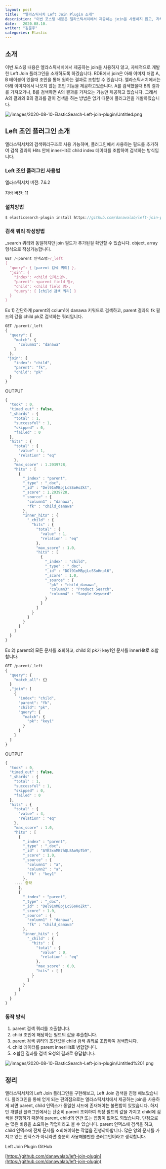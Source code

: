 ```yaml
---
layout: post
title:  "엘라스틱서치 Left Join Plugin 소개"
description: "이번 포스팅 내용은 엘라스틱서치에서 제공하는 join을 사용하지 않고, 자체적으로 개발한 Left Join 플러그인을 소개하도록 하겠습니다.  RDB에서 join은 아래 이미지 처럼 A, B 테이블이 있을때 조인을 통해 원하는 결과로 조합할 수 있습니다. 엘라스틱서치에서는 아래 이미지에서 나오지 않는 조인 기능을 제공하고있습니다. A를 검색했을때 B의 결과를 가져오거나, B를 검색하면 A의 결과를 가져오는 기능만 제공하고 있습니다. 그래서 A의 결과와 B의 결과를 같이 검색을 하는 방법은 없기 때문에 플러그인을 개발하였습니다."
date:   2020.08.10.
writer: "김준우"
categories: Elastic
---
```

## 소개

이번 포스팅 내용은 엘라스틱서치에서 제공하는 join을 사용하지 않고, 자체적으로 개발한 Left Join 플러그인을 소개하도록 하겠습니다.  RDB에서 join은 아래 이미지 처럼 A, B 테이블이 있을때 조인을 통해 원하는 결과로 조합할 수 있습니다. 엘라스틱서치에서는 아래 이미지에서 나오지 않는 조인 기능을 제공하고있습니다. A를 검색했을때 B의 결과를 가져오거나, B를 검색하면 A의 결과를 가져오는 기능만 제공하고 있습니다. 그래서 A의 결과와 B의 결과를 같이 검색을 하는 방법은 없기 때문에 플러그인을 개발하였습니다.

![/images/2020-08-10-ElasticSearch-Left-join-plugin/Untitled.png](/images/2020-08-10-ElasticSearch-Left-join-plugin/Untitled.png)

## Left 조인 플러그인 소개

엘라스틱서치의 검색쿼리구조로 사용 가능하며, 플러그인에서 사용하는 필드를 추가하여 검색 결과의 Hits 안에 innerHit로 child index 데이터를 조합하여 검색하는 방식입니다.

### Left 조인 플러그인 사용법

엘라스틱서치 버전: 7.6.2

자바 버전: 11

### 설치방법

```jsx
$ elasticsearch-plugin install https://github.com/danawalab/left-join-plugin/releases/download/v1.0/join-plugin.zip
```

### 검색 쿼리 작성방법

_search 쿼리와 동일하지만 join 필드가 추가된걸 확인할 수 있습니다. object, array 형식으로 작성가능합니다.

```jsx
GET /<parent 인덱스명>/_left
{
  "query": { [parent 검색 쿼리] },
  "join": {  
    "index": <child 인덱스명>,
    "parent": <parent field 명>,
    "child": <child field 명>,
    "query": { [child 검색 쿼리] }
  }
}

```

Ex 1)  간단하게 parent의 colum1에 danawa 키워드로 검색하고, parent 결과의 fk 필드의 값을 child pk로 검색하는 쿼리입니다.

```jsx
GET /parent/_left
{
  "query": {
    "match": {
      "column1": "danawa"
    }
  },
 "join": {
    "index": "child",
    "parent": "fk",
    "child": "pk"
  }
}
```

OUTPUT

```jsx
{
  "took" : 0,
  "timed_out" : false,
  "_shards" : {
    "total" : 1,
    "successful" : 1,
    "skipped" : 0,
    "failed" : 0
  },
  "hits" : {
    "total" : {
      "value" : 1,
      "relation" : "eq"
    },
    "max_score" : 1.2039728,
    "hits" : [
      {
        "_index" : "parent",
        "_type" : "_doc",
        "_id" : "Del91nMBpjLcSSoHoZkt",
        "_score" : 1.2039728,
        "_source" : {
          "column1" : "danawa",
          "fk" : "child_danawa"
        },
        "inner_hits" : {
          "_child" : {
            "hits" : {
              "total" : {
                "value" : 1,
                "relation" : "eq"
              },
              "max_score" : 1.0,
              "hits" : [
                {
                  "_index" : "child",
                  "_type" : "_doc",
                  "_id" : "DOl91nMBpjLcSSoHnpl6",
                  "_score" : 1.0,
                  "_source" : {
                    "pk" : "child_danawa",
                    "column3" : "Product Search",
                    "column4" : "Sample Keyword"
                  }
                }
              ]
            }
          }
        }
      }
    ]
  }
}
```

Ex 2) parent의 모든 문서를 조회하고, child 의 pk가 key1인 문서를 innerHit로 조합합니다.

```jsx
GET /parent/_left
{
  "query": {
    "match_all": {}
  }
  ,"join": [
    {
      "index": "child",
      "parent": "fk",
      "child": "pk",
      "query": {
        "match": {
          "pk": "key1"
        }
      }
    }
  ]
}
```

OUTPUT

```jsx
{
  "took" : 0,
  "timed_out" : false,
  "_shards" : {
    "total" : 1,
    "successful" : 1,
    "skipped" : 0,
    "failed" : 0
  },
  "hits" : {
    "total" : {
      "value" : 4,
      "relation" : "eq"
    },
    "max_score" : 1.0,
    "hits" : [
      {
        "_index" : "parent",
        "_type" : "_doc",
        "_id" : "AYE3xnMB7hQL8Ao9pTb9",
        "_score" : 1.0,
        "_source" : {
          "column1" : "a",
          "column2" : "a",
          "fk" : "key1"
        },
    .... 중략     
      },
      {
        "_index" : "parent",
        "_type" : "_doc",
        "_id" : "Del91nMBpjLcSSoHoZkt",
        "_score" : 1.0,
        "_source" : {
          "column1" : "danawa",
          "fk" : "child_danawa"
        },
        "inner_hits" : {
          "_child" : {
            "hits" : {
              "total" : {
                "value" : 0,
                "relation" : "eq"
              },
              "max_score" : 0.0,
              "hits" : [ ]
            }
          }
        }
      }
    ]
  }
}
```

### 동작 방식

1. parent 검색 쿼리를 호출합니다.
2. child 조인에 해당하는 필드의 값을 추출합니다.
3. parent 검색 쿼리의 조건값을 child 검색 쿼리로 조합하여 검색합니다.
4. child 데이터를 parent innerHit로 병합합니다.
5. 조합된 결과를 검색 요청의 결과로 응답합니다.

![/images/2020-08-10-ElasticSearch-Left-join-plugin/Untitled%201.png](/images/2020-08-10-ElasticSearch-Left-join-plugin/Untitled%201.png)

## 정리

엘라스틱서치의 Left Join 플러그인을 구현해보고, Left Join 검색을 진행 해보았습니다. 플러그인을 통해 얻게 되는 편의점으로는 엘라스틱서치에서 제공하는 join을 사용하게 되면 parent, child 인덱스가 동일한 샤드에 존재해야는 불편함이 있었습니다. 하지만 개발된 플러그인에서는 단순히 parent 조회하여 특정 필드의 값을 가지고 child에 검색을 진행하기 때문에 parent, child의 연관 또는 맵핑이  없어도 되었습니다. 단점으로는 많은 비용을 소요하는 작업이라고 볼 수 있습니다. parent 인덱스에 검색을 하고, child 인덱스에 전체 문서를 조회해야하는 작업을 진행햐아합니다. 많은 양의 문서를 가지고 있는 인덱스가 아니라면 충분히 사용해볼만한 플러그인이라고 생각합니다.

Left Join Plugin GitHub

[https://github.com/danawalab/left-join-plugin](https://github.com/danawalab/left-join-plugin)
